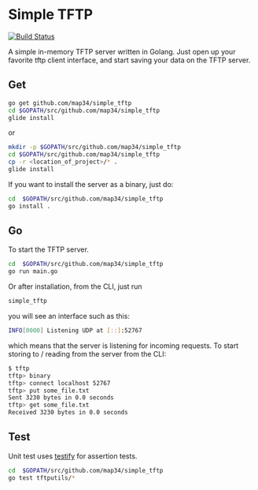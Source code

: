 # Simple TFTP

[![Build Status](https://travis-ci.org/map34/simple_tftp.svg?branch=master)](https://travis-ci.org/map34/simple_tftp)

A simple in-memory TFTP server written in Golang. Just open up your favorite tftp client interface,
and start saving your data on the TFTP server.

## Get
```bash
go get github.com/map34/simple_tftp
cd $GOPATH/src/github.com/map34/simple_tftp
glide install
```

or

```bash
mkdir -p $GOPATH/src/github.com/map34/simple_tftp
cd $GOPATH/src/github.com/map34/simple_tftp
cp -r <location_of_project>/* .
glide install
```

If you want to install the server as a binary, just
do:

```bash
cd  $GOPATH/src/github.com/map34/simple_tftp
go install .
```

## Go
To start the TFTP server.
``` bash
cd  $GOPATH/src/github.com/map34/simple_tftp
go run main.go
```

Or after installation, from the CLI,
just run

``` bash
simple_tftp
```
you will see an interface such as this:
``` bash
INFO[0000] Listening UDP at [::]:52767
```
which means that the server is listening for
incoming requests. To start storing to / reading from the server from the CLI:
``` bash
$ tftp
tftp> binary
tftp> connect localhost 52767
tftp> put some_file.txt
Sent 3230 bytes in 0.0 seconds
tftp> get some_file.txt
Received 3230 bytes in 0.0 seconds
```

## Test
Unit test uses [testify](https://github.com/stretchr/testify) for assertion tests.
``` bash
cd  $GOPATH/src/github.com/map34/simple_tftp
go test tftputils/*
```



